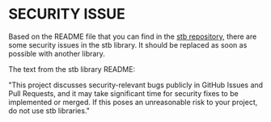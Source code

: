 # SECURITY ISSUE

Based on the README file that you can find in the [stb repository](https://github.com/nothings/stb/tree/master), there are some security issues in the stb library. It should be replaced as soon as possible with another library.

The text from the stb library README:

"This project discusses security-relevant bugs publicly in GitHub Issues and Pull Requests, and it may take significant time for security fixes to be implemented or merged. If this poses an unreasonable risk to your project, do not use stb libraries."
